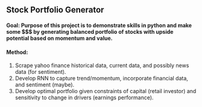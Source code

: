 ## Stock Portfolio Generator

#### Goal: Purpose of this project is to demonstrate skills in python and make some $$$ by generating balanced portfolio of stocks with upside potential based on momentum and value.

#### Method:
1. Scrape yahoo finance historical data, current data, and possibly news data (for sentiment).
2. Develop RNN to capture trend/momentum, incorporate financial data, and sentiment (maybe).
3. Develop optimal portfolio given constraints of capital (retail investor) and sensitivity to change in drivers (earnings performance).

